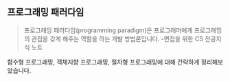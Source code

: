 ## 프로그래밍 패러다임

> 프로그래밍 패러다임(programming paradigm)은 프로그래머에게 프로그래밍의 관점을 갖게 해주는 역할을 하는 개발 방법론입니다. -면접을 위한 CS 전공지식 노트

함수형 프로그래밍, 객체지향 프로그래밍, 절차형 프로그래밍에 대해 간략하게 정리해보았습니다.